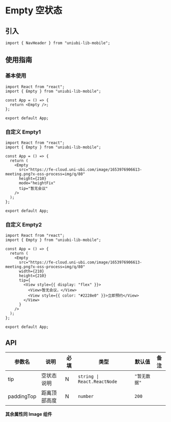 # Empty 空状态

## 引入

```tsx
import { NavHeader } from "uniubi-lib-mobile";
```

## 使用指南

### 基本使用

```tsx
import React from "react";
import { Empty } from "uniubi-lib-mobile";

const App = () => {
  return <Empty />;
};

export default App;
```

### 自定义 Empty1

```tsx
import React from "react";
import { Empty } from "uniubi-lib-mobile";

const App = () => {
  return (
    <Empty
      src="https://fe-cloud.uni-ubi.com/image/1653976906613-meeting.png?x-oss-process=img/q/80"
      height={210}
      mode="heightFix"
      tip="暂无会议"
    />
  );
};

export default App;
```

### 自定义 Empty2

```tsx
import React from "react";
import { Empty } from "uniubi-lib-mobile";

const App = () => {
  return (
    <Empty
      src="https://fe-cloud.uni-ubi.com/image/1653976906613-meeting.png?x-oss-process=img/q/80"
      width={210}
      height={210}
      tip={
        <View style={{ display: "flex" }}>
          <View>暂无会议，</View>
          <View style={{ color: "#2228e0" }}>立即预约</View>
        </View>
      }
    />
  );
};

export default App;
```

## API

| 参数名     | 说明         | 必填 | 类型                        | 默认值       | 备注 |
| ---------- | ------------ | ---- | --------------------------- | ------------ | ---- |
| tip        | 空状态说明   | N    | `string \| React.ReactNode` | `"暂无数据"` |
| paddingTop | 距离顶部高度 | N    | `number`                    | `200`        |      |

**其余属性同 Image 组件**
